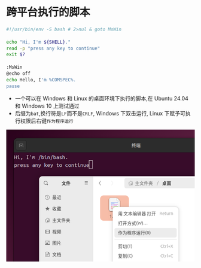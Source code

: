 # 跨平台执行的脚本
```bash
#!/usr/bin/env -S bash # 2>nul & goto MsWin

echo "Hi, I'm ${SHELL}."
read -p "press any key to continue"
exit $?

:MsWin
@echo off
echo Hello, I'm %COMSPEC%.
pause
```
* 一个可以在 Windows 和 Linux 的桌面环境下执行的脚本,在 Ubuntu 24.04 和 Windows 10 上测试通过
* 后缀为`bat`,换行符是`LF`而不是`CRLF`, Windows 下双击运行, Linux 下赋予可执行权限后右键`作为程序运行`

![hello](./hello.png)